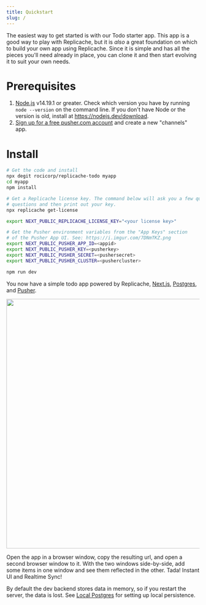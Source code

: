 ```yaml
---
title: Quickstart
slug: /
---
```


The easiest way to get started is with our Todo starter app. This app is a good way to play with Replicache, but it is _also_ a great foundation on which to build your own app using Replicache. Since it is simple and has all the pieces you'll need already in place, you can clone it and then start evolving it to suit your own needs.

# Prerequisites

1. [Node.js](https://nodejs.dev/) v14.19.1 or greater. Check which version you have by running `node --version` on the command line. If you don't have Node or the version is old, install at https://nodejs.dev/download.
2. [Sign up for a free pusher.com account](https://pusher.com/) and create a new "channels" app.

# Install

```bash
# Get the code and install
npx degit rocicorp/replicache-todo myapp
cd myapp
npm install

# Get a Replicache license key. The command below will ask you a few quick
# questions and then print out your key.
npx replicache get-license

export NEXT_PUBLIC_REPLICACHE_LICENSE_KEY="<your license key>"

# Get the Pusher environment variables from the "App Keys" section
# of the Pusher App UI. See: https://i.imgur.com/7DNmTKZ.png
export NEXT_PUBLIC_PUSHER_APP_ID=<appid>
export NEXT_PUBLIC_PUSHER_KEY=<pusherkey>
export NEXT_PUBLIC_PUSHER_SECRET=<pushersecret>
export NEXT_PUBLIC_PUSHER_CLUSTER=<pushercluster>

npm run dev
```

You now have a simple todo app powered by Replicache, <a href="https://nextjs.org/">Next.js</a>, <a href="https://www.postgresql.org/">Postgres</a>, and <a href="https://pusher.com/">Pusher</a>.

<p class="text--center">
  <img src="/img/setup/todo.webp" width="650"/>
</p>

Open the app in a browser window, copy the resulting url, and open a second browser window to it. With the two windows side-by-side, add some items in one window and see them reflected in the other. Tada! Instant UI and Realtime Sync!

By default the dev backend stores data in memory, so if you restart the server, the data is lost. See [Local Postgres](/local-postgres) for setting up local persistence.
